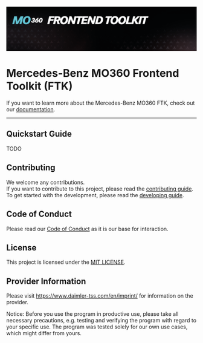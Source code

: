 ![Banner](./docs/assets/banner.png)

# Mercedes-Benz MO360 Frontend Toolkit (FTK)

If you want to learn more about the Mercedes-Benz MO360 FTK, check out our [documentation](./docs/README.md).

___

## Quickstart Guide

TODO

## Contributing

We welcome any contributions.  
If you want to contribute to this project, please read the [contributing guide](CONTRIBUTING.md).  
To get started with the development, please read the [developing guide](DEVELOPING.md).

## Code of Conduct

Please read our [Code of Conduct](CODE_OF_CONDUCT.md) as it is our base for interaction.

## License

This project is licensed under the [MIT LICENSE](LICENSE).

## Provider Information

Please visit <https://www.daimler-tss.com/en/imprint/> for information on the provider.

Notice: Before you use the program in productive use, please take all necessary precautions,
e.g. testing and verifying the program with regard to your specific use.
The program was tested solely for our own use cases, which might differ from yours.
